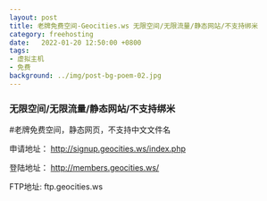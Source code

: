 ```yaml
---
layout: post
title: 老牌免费空间-Geocities.ws 无限空间/无限流量/静态网站/不支持绑米
category: freehosting
date:   2022-01-20 12:50:00 +0800
tags:
- 虚拟主机
- 免费
background: ../img/post-bg-poem-02.jpg
---
```


### 无限空间/无限流量/静态网站/不支持绑米

#老牌免费空间，静态网页，不支持中文文件名

申请地址：
http://signup.geocities.ws/index.php

登陆地址：
http://members.geocities.ws/

FTP地址: 
ftp.geocities.ws
